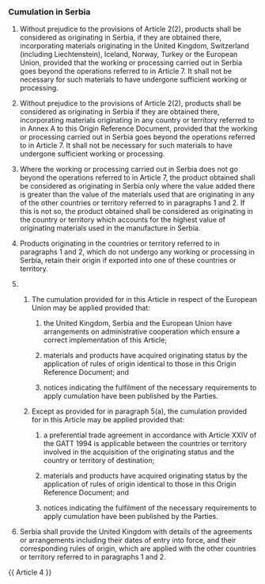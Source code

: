 ### Cumulation in Serbia

1. Without prejudice to the provisions of Article 2(2), products shall be considered as originating in Serbia, if they are obtained there, incorporating materials originating in the United Kingdom, Switzerland (including Liechtenstein), Iceland, Norway, Turkey or the European Union, provided that the working or processing carried out in Serbia goes beyond the operations referred to in Article 7. It shall not be necessary for such materials to have undergone sufficient working or processing.

2. Without prejudice to the provisions of Article 2(2), products shall be considered as originating in Serbia if they are obtained there, incorporating materials originating in any country or territory referred to in Annex A to this Origin Reference Document, provided that the working or processing carried out in Serbia goes beyond the operations referred to in Article 7. It shall not be necessary for such materials to have undergone sufficient working or processing.

3. Where the working or processing carried out in Serbia does not go beyond the operations referred to in Article 7, the product obtained shall be considered as originating in Serbia only where the value added there is greater than the value of the materials used that are originating in any of the other countries or territory referred to in paragraphs 1 and 2. If this is not so, the product obtained shall be considered as originating in the country or territory which accounts for the highest value of originating materials used in the manufacture in Serbia.

4. Products originating in the countries or territory referred to in paragraphs 1 and 2, which do not undergo any working or processing in Serbia, retain their origin if exported into one of these countries or territory.

5. 
   1. The cumulation provided for in this Article in respect of the European Union may be applied provided that:

      1. the United Kingdom, Serbia and the European Union have arrangements on administrative cooperation which ensure a correct implementation of this Article;

      2. materials and products have acquired originating status by the application of rules of origin identical to those in this Origin Reference Document; and

      3. notices indicating the fulfilment of the necessary requirements to apply cumulation have been published by the Parties.

   2. Except as provided for in paragraph 5(a), the cumulation provided for in this Article may be applied provided that:

      1. a preferential trade agreement in accordance with Article XXIV of the GATT 1994 is applicable between the countries or territory involved in the acquisition of the originating status and the country or territory of destination;

      2. materials and products have acquired originating status by the application of rules of origin identical to those in this Origin Reference Document; and

      3. notices indicating the fulfilment of the necessary requirements to apply cumulation have been published by the Parties.

6. Serbia shall provide the United Kingdom with details of the agreements or arrangements including their dates of entry into force, and their corresponding rules of origin, which are applied with the other countries or territory referred to in paragraphs 1 and 2.

{{ Article 4 }}